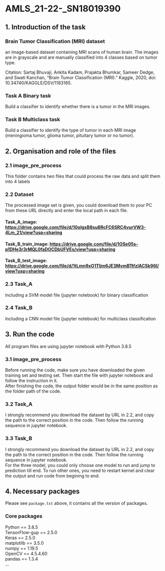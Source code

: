 # AMLS_21-22-_SN18019390

## 1. Introduction of the task

### Brain Tumor Classification (MRI) dataset
an image-based dataset containing MRI scans of human brain. The images are in grayscale and are manually classified into 4 classes based on tumor type.  

Citation: Sartaj Bhuvaji, Ankita Kadam, Prajakta Bhumkar, Sameer Dedge, and Swati Kanchan, “Brain Tumor Classification (MRI).” Kaggle, 2020, doi: 10.34740/KAGGLE/DSV/1183165.
### Task A Binary task
Build a classifier to identify whether there is a tumor in the MRI images.
### Task B Multiclass task
Build a classifier to identify the type of tumor in each MRI image (meningioma tumor, glioma tumor, pituitary tumor or no tumor).

## 2. Organisation and role of the files

### 2.1 image_pre_process
This folder contains two files that could process the raw data and split them into 4 labels

### 2.2 Dataset
The processed image set is given, you could download them to your PC  from these URL directly and enter the local path in each file.
#### Task_A_image: https://drive.google.com/file/d/10olgxB8su8RcFC6SRC4vurVW3-4Lm_21/view?usp=sharing
#### Task_B_train_image: https://drive.google.com/file/d/1OSe05s-p1DHe3r3rMQL0faDOCDbUFVEs/view?usp=sharing
#### Task_B_test_image: https://drive.google.com/file/d/1tLmn9xO1TIjm6JE3MvmBTtfzIACSk96I/view?usp=sharing

### 2.3 Task_A
Including a SVM model file (jupyter notebook) for binary classification

### 2.4 Task_B
Including a CNN model file (jupyter notebook) for multiclass classification

## 3. Run the code
All program files are using jupyter notebook with Python 3.8.5

### 3.1 image_pre_process
Before running the code, make sure you have downloaded the given training set and testing set. Then start the file with jupyter notebook and follow the instruction in it.  
After finishing the code, the output folder would be in the same position as the folder path of the code.
### 3.2 Task_A
I strongly recommend you download the dataset by URL in 2.2, and copy the path to the correct position in the code. Then follow the running sequence in jupyter notebook.
### 3.3 Task_B
I strongly recommend you download the dataset by URL in 2.2, and copy the path to the correct position in the code. Then follow the running sequence in jupyter notebook.  
For the three model, you could only choose one model to run and jump to prediction till end. To run other ones, you need to restart kernel and clear the output and run code from begining to end.

## 4. Necessary packages
Please see `package.txt` above, it contains all the version of packages.
### Core packages
Python == 3.8.5  
TensorFlow-gup == 2.5.0  
Keras == 2.5.0  
matplotlib == 3.5.0  
numpy == 1.19.5  
OpenCV == 4.5.4.60  
pandas == 1.3.4  
...
